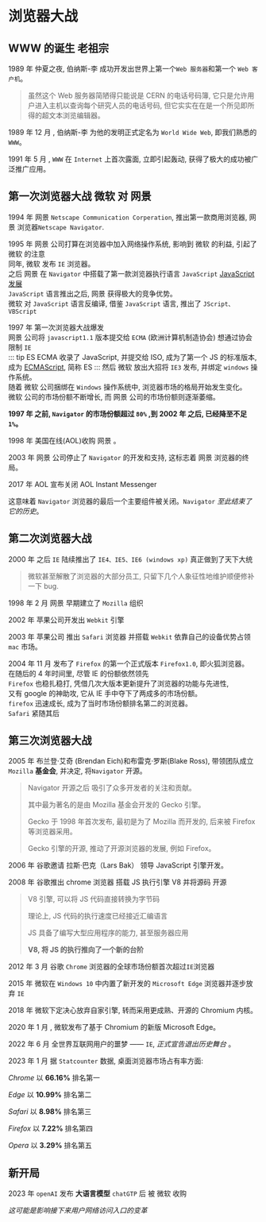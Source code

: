 # 浏览器大战

## WWW 的诞生 <Badge type="tip">老祖宗</Badge>

<span class="cor-wa">1989 年</span> 仲夏之夜, <span class="cor-da">伯纳斯-李</span> 成功开发出世界上第一个`Web 服务器`和第一个 `Web 客户机`。

> 虽然这个 Web 服务器简陋得只能说是 CERN 的电话号码簿, 它只是允许用户进入主机以查询每个研究人员的电话号码, 但它实实在在是一个所见即所得的超文本浏览编辑器。

<span class="cor-wa">1989 年 12 月</span> , <span class="cor-da">伯纳斯-李</span> 为他的发明正式定名为 `World Wide Web`, 即我们熟悉的 `WWW`。

<span class="cor-wa">1991 年 5 月</span> , `WWW` 在 `Internet` 上首次露面, 立即引起轰动, 获得了极大的成功被广泛推广应用。

## 第一次浏览器大战 <Badge type="tip">微软 对 网景</Badge>

<span class="cor-wa">1994 年</span> 网景 `Netscape Communication Corperation`, 推出第一款商用浏览器, 网景 浏览器`Netscape Navigator`.

<span class="cor-wa">1995 年</span> 网景 公司打算在浏览器中加入网络操作系统, 影响到 微软 的利益, 引起了 微软 的注意  
同年, 微软 发布 `IE` 浏览器。  
之后 网景 在 `Navigator` 中搭载了第一款浏览器执行语言 `JavaScript` [JavaScript 发展](/js/main)  
`JavaScript` 语言推出之后, 网景 获得极大的竞争优势。  
 微软 对 `JavaScript` 语言反编译, 借鉴 `JavaScript` 语言, 推出了 `JScript、VBScript`

<span class="cor-wa">1997 年</span> 第一次浏览器大战爆发  
 网景 公司将 `javascript1.1` 版本提交给 `ECMA` (欧洲计算机制造协会) 想通过协会限制 `IE`  
::: tip ES
ECMA 收录了 JavaScript, 并提交给 ISO, 成为了第一个 JS 的标准版本, 成为 [ECMAScript](/js/main), 简称 ES
:::
然后 微软 放出大招将 `IE3` 发布, 并绑定 `windows` 操作系统。  
随着 微软 公司捆绑在 `Windows` 操作系统中, 浏览器市场的格局开始发生变化。  
 微软 公司的市场份额不断增长, 而 网景 公司的市场份额则逐渐萎缩。

**1997 年 之前, `Navigator` 的市场份额超过 `80%` ,到 2002 年 之后, 已经降至不足 `1%`。**

<span class="cor-wa">1998 年</span> 美国在线(AOL)收购 网景 。

<span class="cor-wa">2003 年</span> 网景 公司停止了 `Navigator` 的开发和支持, 这标志着 网景 浏览器的终局。

<span class="cor-wa">2017 年</span> AOL 宣布关闭 AOL Instant Messenger

这意味着 `Navigator` 浏览器的最后一个主要组件被关闭。`Navigator` _至此结束了它的历史_。

## 第二次浏览器大战

<span class="cor-wa">2000 年</span> 之后 `IE` 陆续推出了 `IE4、IE5、IE6 (windows xp)` 真正做到了天下大统

> 微软甚至解散了浏览器的大部分员工, 只留下几个人象征性地维护顺便修补一下 bug.

<span class="cor-wa">1998 年 2 月</span> 网景 早期建立了 `Mozilla` 组织

<span class="cor-wa">2002 年</span> 苹果公司开发出 `Webkit` 引擎

<span class="cor-wa">2003 年</span> 苹果公司 推出 `Safari` 浏览器 并搭载 `Webkit` 依靠自己的设备优势占领 `mac` 市场。

<span class="cor-wa">2004 年 11 月</span> 发布了 `Firefox` 的第一个正式版本 `Firefox1.0`, 即火狐浏览器。  
在随后的 4 年时间里, 尽管 IE 的份额依然领先  
`Firefox` 也稳扎稳打, 凭借几次大版本更新提升了浏览器的功能与先进性,  
又有 google 的神助攻, 它从 IE 手中夺下了两成多的市场份额。  
`firefox` 迅速成长, 成为了当时市场份额排名第二的浏览器。  
`Safari` 紧随其后

## 第三次浏览器大战

<span class="cor-wa">2005 年</span> <span class="cor-da">布兰登·艾奇 (Brendan Eich)</span>和<span class="cor-da">布雷克‧罗斯(Blake Ross)</span>, 带领团队成立 `Mozilla` **基金会**, 并决定, 将`Navigator` 开源。

> Navigator 开源之后 吸引了众多开发者的关注和贡献。
>
> 其中最为著名的是由 Mozilla 基金会开发的 Gecko 引擎。
>
> Gecko 于 1998 年首次发布, 最初是为了 Mozilla 而开发的, 后来被 Firefox 等浏览器采用。
>
> Gecko 引擎的开源, 推动了开源浏览器的发展, 例如 Firefox。

<span class="cor-wa">2006 年</span> 谷歌邀请 <span class="cor-da">拉斯·巴克（Lars Bak）</span> 领导 JavaScript 引擎开发。

<span class="cor-wa">2008 年</span> 谷歌推出 chrome 浏览器 搭载 JS 执行引擎 V8 并将源码 开源

> V8 引擎, 可以将 JS 代码直接转换为字节码
>
> 理论上, JS 代码的执行速度已经接近汇编语言
>
> JS 具备了编写大型应用程序的能力, 甚至服务器应用
>
> **V8, 将 JS 的执行推向了一个新的台阶**

<span class="cor-wa">2012 年 3 月 </span> 谷歌 `Chrome` 浏览器的全球市场份额首次超过`IE`浏览器

<span class="cor-wa">2015 年</span> 微软在 `Windows 10` 中内置了新开发的 `Microsoft Edge` 浏览器并逐步放弃 `IE`

<span class="cor-wa">2018 年</span> 微软下定决心放弃自家引擎, 转而采用更成熟、开源的 Chromium 内核。

<span class="cor-wa">2020 年 1 月</span> , 微软发布了基于 Chromium 的新版 Microsoft Edge。

<span class="cor-wa">2022 年 6 月</span> 全世界互联网用户的噩梦 —— `IE`, _正式宣告退出历史舞台_ 。

<span class="cor-wa">2023 年 1 月</span> 据 `Statcounter` 数据, 桌面浏览器市场占有率方面:

_Chrome_ 以 **66.16%** 排名第一

_Edge_ 以 **10.99%** 排名第二

_Safari_ 以 **8.98%** 排名第三

_Firefox_ 以 **7.22%** 排名第四

_Opera_ 以 **3.29%** 排名第五

## 新开局

<span class="cor-wa">2023 年</span> `openAI` 发布 **大语言模型** `chatGTP` 后 被 微软 收购

_这可能是影响接下来用户网络访问入口的变革_

